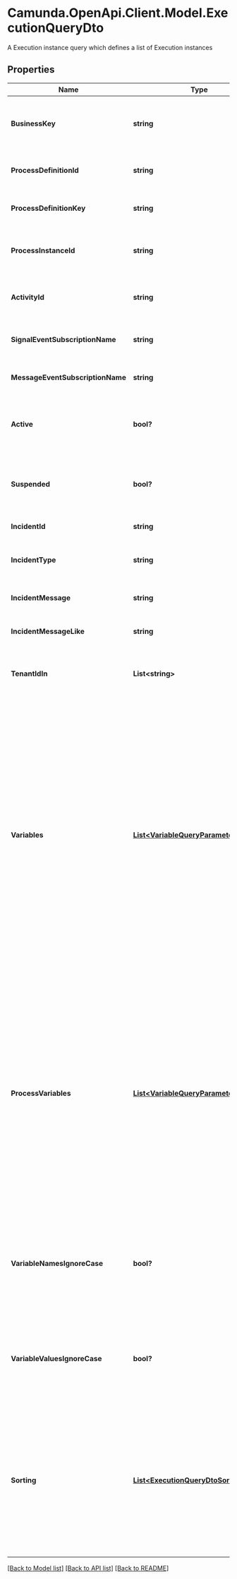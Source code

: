 # Camunda.OpenApi.Client.Model.ExecutionQueryDto
A Execution instance query which defines a list of Execution instances

## Properties

Name | Type | Description | Notes
------------ | ------------- | ------------- | -------------
**BusinessKey** | **string** | Filter by the business key of the process instances the executions belong to. | [optional] 
**ProcessDefinitionId** | **string** | Filter by the process definition the executions run on. | [optional] 
**ProcessDefinitionKey** | **string** | Filter by the key of the process definition the executions run on. | [optional] 
**ProcessInstanceId** | **string** | Filter by the id of the process instance the execution belongs to. | [optional] 
**ActivityId** | **string** | Filter by the id of the activity the execution currently executes. | [optional] 
**SignalEventSubscriptionName** | **string** | Select only those executions that expect a signal of the given name. | [optional] 
**MessageEventSubscriptionName** | **string** | Select only those executions that expect a message of the given name. | [optional] 
**Active** | **bool?** | Only include active executions. Value may only be &#x60;true&#x60;, as &#x60;false&#x60; is the default behavior. | [optional] 
**Suspended** | **bool?** | Only include suspended executions. Value may only be &#x60;true&#x60;, as &#x60;false&#x60; is the default behavior. | [optional] 
**IncidentId** | **string** | Filter by the incident id. | [optional] 
**IncidentType** | **string** | Filter by the incident type. See the [User Guide](/manual/develop/user-guide/process-engine/incidents/#incident-types) for a list of incident types. | [optional] 
**IncidentMessage** | **string** | Filter by the incident message. Exact match. | [optional] 
**IncidentMessageLike** | **string** | Filter by the incident message that the parameter is a substring of. | [optional] 
**TenantIdIn** | **List&lt;string&gt;** | Filter by a  list of tenant ids. An execution must have one of the given tenant ids. | [optional] 
**Variables** | [**List&lt;VariableQueryParameterDto&gt;**](VariableQueryParameterDto.md) | An array to only include executions that have variables with certain values.  The array consists of objects with the three properties &#x60;name&#x60;, &#x60;operator&#x60; and &#x60;value&#x60;. &#x60;name (String)&#x60; is the variable name, &#x60;operator (String)&#x60; is the comparison operator to be used and &#x60;value&#x60; the variable value. &#x60;value&#x60; may be &#x60;String&#x60;, &#x60;Number&#x60; or &#x60;Boolean&#x60;.  Valid operator values are: &#x60;eq&#x60; - equal to; &#x60;neq&#x60; - not equal to; &#x60;gt&#x60; - greater than; &#x60;gteq&#x60; - greater than or equal to; &#x60;lt&#x60; - lower than; &#x60;lteq&#x60; - lower than or equal to; &#x60;like&#x60;. | [optional] 
**ProcessVariables** | [**List&lt;VariableQueryParameterDto&gt;**](VariableQueryParameterDto.md) | An array to only include executions that belong to a process instance with variables with certain values.  The array consists of objects with the three properties &#x60;name&#x60;, &#x60;operator&#x60; and &#x60;value&#x60;. &#x60;name (String)&#x60; is the variable name, &#x60;operator (String)&#x60; is the comparison operator to be used and &#x60;value&#x60; the variable value. &#x60;value&#x60; may be &#x60;String&#x60;, &#x60;Number&#x60; or &#x60;Boolean&#x60;.  Valid operator values are: &#x60;eq&#x60; - equal to; &#x60;neq&#x60; - not equal to. | [optional] 
**VariableNamesIgnoreCase** | **bool?** | Match all variable names provided in &#x60;variables&#x60; and &#x60;processVariables&#x60; case- insensitively. If set to &#x60;true&#x60; **variableName** and **variablename** are treated as equal. | [optional] 
**VariableValuesIgnoreCase** | **bool?** | Match all variable values provided in &#x60;variables&#x60; and &#x60;processVariables&#x60; case- insensitively. If set to &#x60;true&#x60; **variableValue** and **variablevalue** are treated as equal. | [optional] 
**Sorting** | [**List&lt;ExecutionQueryDtoSortingInner&gt;**](ExecutionQueryDtoSortingInner.md) | An array of criteria to sort the result by. Each element of the array is                        an object that specifies one ordering. The position in the array                        identifies the rank of an ordering, i.e., whether it is primary, secondary,                        etc. Has no effect for the &#x60;/count&#x60; endpoint | [optional] 

[[Back to Model list]](../README.md#documentation-for-models) [[Back to API list]](../README.md#documentation-for-api-endpoints) [[Back to README]](../README.md)

